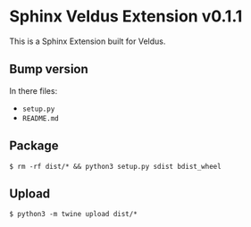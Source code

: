# Sphinx Veldus Extension v0.1.1

This is a Sphinx Extension built for Veldus.

## Bump version

In there files:

- `setup.py`
- `README.md`

## Package

`$ rm -rf dist/* && python3 setup.py sdist bdist_wheel`

## Upload

`$ python3 -m twine upload dist/*`